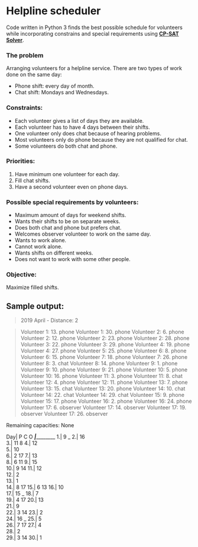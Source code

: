 # Helpline scheduler
Code written in Python 3 finds the best possible schedule for volunteers while incorporating constrains and special requirements using **[CP-SAT Solver](https://developers.google.com/optimization/cp/cp_solver)**.

### The problem
Arranging volunteers for a helpline service. There are two types of work done on the same day:
- Phone shift: every day of month.
- Chat shift: Mondays and Wednesdays.

### Constraints:
- Each volunteer gives a list of days they are available.
- Each volunteer has to have 4 days between their shifts.
- One volunteer only does chat because of hearing problems.
- Most volunteers only do phone because they are not qualified for chat.
- Some volunteers do both chat and phone.

### Priorities:
1. Have minimum one volunteer for each day.
2. Fill chat shifts.
3. Have a second volunteer even on phone days.

### Possible special requirements by volunteers:
 - Maximum amount of days for weekend shifts.
 - Wants their shifts to be on separate weeks.
 - Does both chat and phone but prefers chat.
 - Welcomes observer volunteer to work on the same day.
 - Wants to work alone.
 - Cannot work alone.
 - Wants shifts on different weeks.
 - Does not want to work with some other people.

### Objective:
 Maximize filled shifts.

## Sample output:

>2019 April   -   Distance: 2

>Volunteer 1: 13. phone
Volunteer 1: 30. phone
Volunteer 2: 6. phone
Volunteer 2: 12. phone
Volunteer 2: 23. phone
Volunteer 2: 28. phone
Volunteer 3: 22. phone
Volunteer 3: 29. phone
Volunteer 4: 19. phone
Volunteer 4: 27. phone
Volunteer 5: 25. phone
Volunteer 6: 8. phone
Volunteer 6: 15. phone
Volunteer 7: 18. phone
Volunteer 7: 26. phone
Volunteer 8: 3. chat
Volunteer 8: 14. phone
Volunteer 9: 1. phone
Volunteer 9: 10. phone
Volunteer 9: 21. phone
Volunteer 10: 5. phone
Volunteer 10: 16. phone
Volunteer 11: 3. phone
Volunteer 11: 8. chat
Volunteer 12: 4. phone
Volunteer 12: 11. phone
Volunteer 13: 7. phone
Volunteer 13: 15. chat
Volunteer 13: 20. phone
Volunteer 14: 10. chat
Volunteer 14: 22. chat
Volunteer 14: 29. chat
Volunteer 15: 9. phone
Volunteer 15: 17. phone
Volunteer 16: 2. phone
Volunteer 16: 24. phone
Volunteer 17: 6. observer
Volunteer 17: 14. observer
Volunteer 17: 19. observer
Volunteer 17: 26. observer

Remaining capacities: None

Day|  P  C  O
___|___________
 1.|  9  _
 2.| 16    
 3.| 11  8
 4.| 12    
 5.| 10    
 6.|  2    17
 7.| 13    
 8.|  6 11
 9.| 15    
10.|  9 14
11.| 12    
12.|  2    
13.|  1    
14.|  8    17
15.|  6 13
16.| 10    
17.| 15  _
18.|  7    
19.|  4    17
20.| 13    
21.|  9    
22.|  3 14
23.|  2    
24.| 16  _
25.|  5    
26.|  7    17
27.|  4    
28.|  2    
29.|  3 14
30.|  1    
